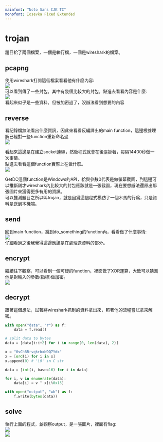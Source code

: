 ```yaml
---
mainfont: "Noto Sans CJK TC"
monofont: Iosevka Fixed Extended
---
```

# trojan
題目給了兩個檔案，一個是執行檔，一個是wireshark的檔案。  

## pcapng
使用wireshark打開這個檔案看看他有什麼內容:  
![](imgs/wireshark_overview.png)  
可以看到傳了一些封包，其中有幾個比較大的封包，點進去看看內容是什麼:  
![](imgs/wireshark_unknown_data.png)  
看起來似乎是一些資料，但被加密過了，沒辦法看到想要的內容  

## reverse
看記錄檔無法看出什麼資訊，因此來看看反編譯出的main function，這邊根據理解已經對一些function重新命名過  
![](imgs/main.png)  

看起來這邊是在建立socket連線，然後程式就會在後臺掛著，每隔14400秒做一次事情。  
點進去看看這個function實際上在做什麼。  
![](imgs/screenshot.png)  

GetDC這個function是Windows的API，給與參數0代表是做螢幕截圖，到這邊可以推斷剛才wireshark內比較大的封包應該就是一張截圖，現在要想辦法還原出那張圖片來獲得更多有用的資訊。  
可以推測題目之所以叫trojan，就是因爲這個程式模仿了一個木馬的行爲，只是資料是送到本機端。  

## send
回到main function，跳到do_something的function內，看看做了什麼事情:  
![](imgs/do_something.png)  
仔細看過之後我覺得這邊應該是在處理送資料的部分。  

## encrypt
繼續往下觀察，可以看到一個可疑的function，裡面做了XOR運算，大致可以猜測他是對輸入的參數(指標)做加密。  
![](imgs/maybe_flag.png)  

## decrypt
跟著這個想法，試著將wireshark抓到的資料拿出來，照著他的流程嘗試拿來解密。  
```py
with open("data", "r") as f:
    data = f.read()

# split data to bytes
data = [data[i:i+2] for i in range(0, len(data), 2)]

x = "0vCh8RrvqkrbxN9Q7Ydx"
x = [ord(i) for i in x]
x.append(0) # '\0' in C str

data = [int(i, base=16) for i in data]

for i, v in enumerate(data):
    data[i] = v ^ x[i%0x15]

with open("output", "wb") as f:
    f.write(bytes(data))
```

## solve
執行上面的程式，並觀察output，是一張圖片，裡面有flag:  
![](imgs/final.png)  
![](imgs/output)  
